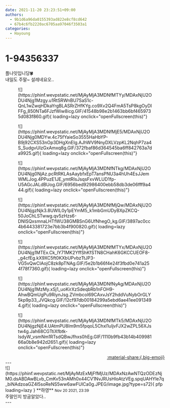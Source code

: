 ```yaml
---
date: 2021-11-20 23:23:51+09:00
authors:
  - 9b1d6a96da0155393ad822e8cf8cd642
  - 67b4c6fb2220ac6705aa97046f3503a1
categories:
  - Hayoung
---
```


# 1-94356337

<div class="post-container" markdown="1">
<div class="content-container md-sidebar__scrollwrap" markdown="1">

플나잇입니당🍀<br>내일도 주말~ 설레네요오..
<figure markdown="1">
![](https://phinf.wevpstatic.net/MjAyMjA3MDNfMTYy/MDAxNjU2ODU4Njg1Mzgy.u1RtSRWnBU7SaS1c-QnL1wZwqHDkaYrgBLASRrZHfKYg.co9Xv2Q4FmA5TsP8kgOyDIFFg_850NTa6FJzfWiw8icg.GIF/41548b98e2b1463bb6bf4659735d083f860.gif){ loading=lazy onclick="openFullscreen(this)"}
</figure>

<figure markdown="1">
![](https://phinf.wevpstatic.net/MjAyMjA3MDNfMjE5/MDAxNjU2ODU4Njg0MDYw.4c75fYaieSo3555HaHbYP-B9j92CXS53nOp3DHgXnEIg.AJhWV9NnyDXLVzpKL2NqhP7za4S_SudgvUIzGxAmxq8g.GIF/372fbaf86d364545ba6ff842763a7da9925.gif){ loading=lazy onclick="openFullscreen(this)"}
</figure>

<figure markdown="1">
![](https://phinf.wevpstatic.net/MjAyMjA3MDNfNTkg/MDAxNjU2ODU4Njg0NjAz.pcRtRKLAsAaybfxEpT7ansPNU3a4hUh4EsJJemWMLJog.4PPuzE1JE_ymtRIsJsqsFxvWLUD1fp-U5AGcJALdBUog.GIF/6956bed92986400ebb58db3de06fff9a444.gif){ loading=lazy onclick="openFullscreen(this)"}
</figure>

<figure markdown="1">
![](https://phinf.wevpstatic.net/MjAyMjA3MDNfMjQw/MDAxNjU2ODU4NjgzNjk3.8UWlL0y1pEYmM5_k1mbGmUDyBXpZKCQ-50JoChLSTwwg.qv5zHzs6-DNISQxsmnaLHTfWU38GMBSnG6UfNhegO_kg.GIF/3897ac0cc4b6443381723e7bb3b4f900820.gif){ loading=lazy onclick="openFullscreen(this)"}
</figure>

<figure markdown="1">
![](https://phinf.wevpstatic.net/MjAyMjA3MDNfMTYx/MDAxNjU2ODU4Njg1MTEx.Ck_lY71MK2YffShKfSTN8CHahK6GKCCUEOF8-_g4cfEg.kX9XC5ft0KXbUPvbzTtJP3-VG5vQwCIAojC8zk8pTNAg.GIF/5e2b1b66f4e24f3fbd0e741a254f78f7360.gif){ loading=lazy onclick="openFullscreen(this)"}
</figure>

<figure markdown="1">
![](https://phinf.wevpstatic.net/MjAyMjA3MDNfNyAg/MDAxNjU2ODU4Njg1MzMy.xSj1_uoKirXzSdeqbRb1nFOH9-AhwBQmUgPu9RiynJsg.ZVmbcoI69CAxvJsY2hddVuNybOrGLY5kp9p33_JVQkcg.GIF/12cf97db00184299a5ebd6ae41ee0913494.gif){ loading=lazy onclick="openFullscreen(this)"}
</figure>

<figure markdown="1">
![](https://phinf.wevpstatic.net/MjAyMjA3MDNfMTk5/MDAxNjU2ODU4NjgzNjE4.UAtmPU8Im9m5fpqoL5Chxl1uIjvFJX2wZPL56XJstw4g.Jah68CGTtiXfbtk-lsdyW_vsmNm1RTsdQBwJfhxs0hEg.GIF/1110b9fb43b14b40998166a0b8e942d2651.gif){ loading=lazy onclick="openFullscreen(this)"}
</figure>


</div>
</div>

<div style="text-align: right;" markdown="1">
<a href="https://weverse.io/fromis9/fanpost/1-94356337" style="text-align: right;">:material-share:{.big-emoji}</a>
</div>
---

<div class="comments-container md-sidebar__scrollwrap" markdown="1">
<div class="comment" markdown="1">
<div class='id-container' markdown="1">
![](https://phinf.wevpstatic.net/MjAyMzExMjFfMjUz/MDAxNzAwNTQzODEzNjM0.dsABDAwBLvb_CmKv53nAMh0x44CV1NvJRUsHloAtzVEg.spqUAHYle7q_biNAdzoaGZ4l5soReNS5ww6awFUlCa0g.JPEG/image.jpg?type=s72){ pfp loading=lazy }
**<span class="artist">하영</span>** <small>Nov 20 2021, 23:39</small><br>
</div>
<div class='comment-body' markdown="1">
주말인지 방굼알았다..
</div>
</div>
</div>
---
